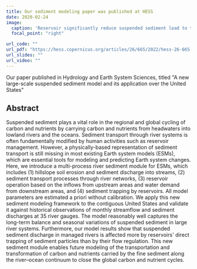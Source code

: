 ```yaml
---
title: Our sediment modeling paper was published at HESS
date: 2020-02-24
image:
  caption: 'Reservoir significantly reduce suspended sediment load to the U.S. coasts'
  focal_point: "right"

url_code: ""
url_pdf: "https://hess.copernicus.org/articles/26/665/2022/hess-26-665-2022.html"
url_slides: ""
url_video: ""
---
```


Our paper published in Hydrology and Earth System Sciences, titled "A new large-scale suspended sediment model and its application over the United States"


## Abstract

Suspended sediment plays a vital role in the regional and global cycling of carbon and nutrients by carrying carbon and nutrients from headwaters into lowland rivers and the oceans. Sediment transport through river systems is often fundamentally modified by human activities such as reservoir management. However, a physically-based representation of sediment transport is still missing in most existing Earth system models (ESMs), which are essential tools for modeling and predicting Earth system changes. Here, we introduce a multi-process river sediment module for ESMs, which includes (1) hillslope soil erosion and sediment discharge into streams, (2) sediment transport processes through river networks, (3) reservoir operation based on the inflows from upstream areas and water demand from downstream areas, and (4) sediment trapping by reservoirs. All model parameters are estimated a priori without calibration. We apply this new sediment modeling framework to the contiguous United States and validate it against historical observations of monthly streamflow and sediment discharges at 35 river gauges. The model reasonably well captures the long-term balance and seasonal variations of suspended sediment in large river systems. Furthermore, our model results show that suspended sediment discharge in managed rivers is affected more by reservoirs' direct trapping of sediment particles than by their flow regulation. This new sediment module enables future modeling of the transportation and transformation of carbon and nutrients carried by the fine sediment along the river–ocean continuum to close the global carbon and nutrient cycles.
